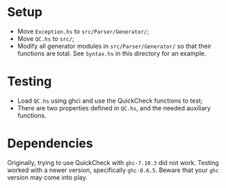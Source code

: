 # Setup

* Move `Exception.hs` to `src/Parser/Generator/`;
* Move `QC.hs` to `src/`;
* Modify all generator modules in `src/Parser/Generator/` so that their
functions are total. See `Syntax.hs` in this directory for an example.

# Testing

* Load `QC.hs` using ghci and use the QuickCheck functions to test;
* There are two properties defined in `QC.hs`, and the needed auxiliary
functions.

# Dependencies

Originally, trying to use QuickCheck with `ghc-7.10.3` did not work. Testing
worked with a newer version, specifically `ghc-8.6.5`. Beware that your `ghc`
version may come into play.
